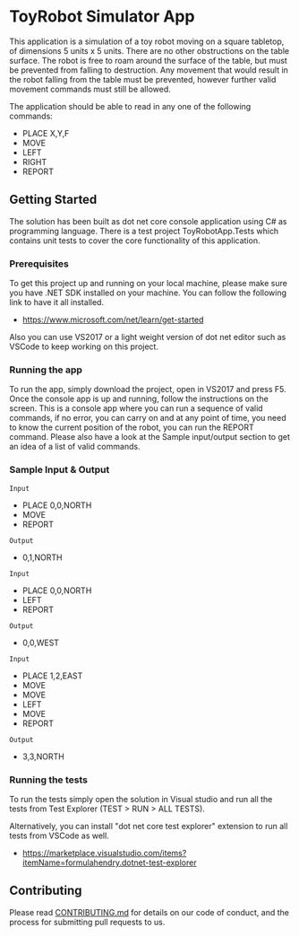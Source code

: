 # ToyRobot Simulator App

This application is a simulation of a toy robot moving on a square tabletop, of dimensions 5 units x 5 units. There are no other obstructions on the table surface. The robot is free to roam around the surface of the table, but must be prevented from falling to destruction. Any movement that would result in the robot falling from the table must be prevented, however further valid movement commands must still be allowed.

The application should be able to read in any one of the following commands:
- PLACE X,Y,F
- MOVE
- LEFT
- RIGHT
- REPORT

## Getting Started 

The solution has been built as dot net core console application using C# as programming language. There is a test project ToyRobotApp.Tests which contains unit tests to cover the core functionality of this application. 

### Prerequisites

To get this project up and running on your local machine, please make sure you have .NET SDK installed on your machine. You can follow the following link to have it all installed. 
- https://www.microsoft.com/net/learn/get-started 

Also you can use VS2017 or a light weight version of dot net editor such as VSCode to keep working on this project. 

### Running the app

To run the app, simply download the project, open in VS2017 and press F5. Once the console app is up and running, follow the instructions on the screen. 
This is a console app where you can run a sequence of valid commands, if no error, you can carry on and at any point of time, you need to know the current position of the robot, you can run the REPORT command. 
Please also have a look at the Sample input/output section to get an idea of a list of valid commands. 

### Sample Input & Output 

```
Input
```
- PLACE 0,0,NORTH
- MOVE
- REPORT

```
Output
```
- 0,1,NORTH


```
Input
```
- PLACE 0,0,NORTH
- LEFT
- REPORT
```
Output 
```
- 0,0,WEST


```
Input
```
- PLACE 1,2,EAST
- MOVE
- MOVE
- LEFT
- MOVE
- REPORT

```
Output 
```
- 3,3,NORTH

### Running the tests

To run the tests simply open the solution in Visual studio and run all the tests from Test Explorer (TEST > RUN > ALL TESTS).

Alternatively, you can install  "dot net core test explorer" extension to run all tests from VSCode as well. 
- https://marketplace.visualstudio.com/items?itemName=formulahendry.dotnet-test-explorer

## Contributing

Please read [CONTRIBUTING.md](https://github.com/AnkanSircar/ToyRobotSimulator/blob/master/CONTRIBUTING.md) for details on our code of conduct, and the process for submitting pull requests to us.






